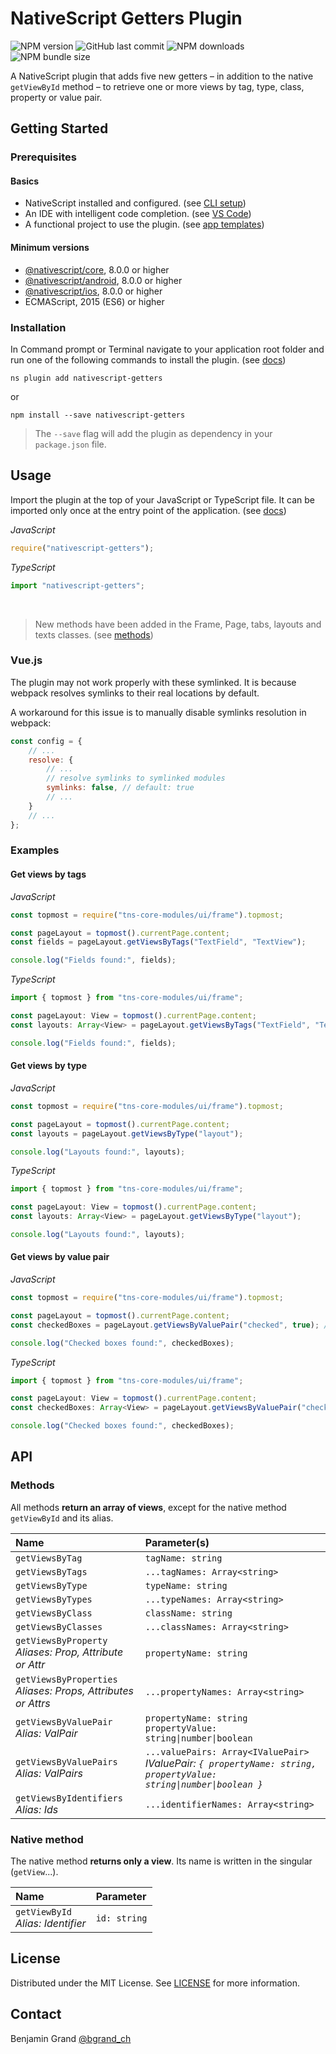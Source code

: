 # NativeScript Getters Plugin

![NPM version](https://img.shields.io/npm/v/nativescript-getters)
![GitHub last commit](https://img.shields.io/github/last-commit/elvticc/nativescript-getters)
![NPM downloads](https://img.shields.io/npm/dw/nativescript-getters)
![NPM bundle size](https://img.shields.io/bundlephobia/min/nativescript-getters)

A NativeScript plugin that adds five new getters – in addition to the native `getViewById` method – to retrieve one or more views by tag, type, class, property or value pair.

## Getting Started

### Prerequisites

#### Basics

- NativeScript installed and configured. (see [CLI setup](https://docs.nativescript.org/environment-setup.html))
- An IDE with intelligent code completion. (see [VS Code](https://docs.nativescript.org/development-workflow.html#visual-studio-code))
- A functional project to use the plugin. (see [app templates](https://docs.nativescript.org/development-workflow.html#create))

#### Minimum versions

- [@nativescript/core](https://docs.nativescript.org/development-workflow.html#updating), 8.0.0 or higher
- [@nativescript/android](https://docs.nativescript.org/development-workflow.html#upgrading-platforms), 8.0.0 or higher
- [@nativescript/ios](https://docs.nativescript.org/development-workflow.html#upgrading-platforms), 8.0.0 or higher
- ECMAScript, 2015 (ES6) or higher

### Installation

In Command prompt or Terminal navigate to your application root folder and run one of the following commands to install the plugin. (see [docs](https://docs.nativescript.org/development-workflow.html#plugins))

```shell
ns plugin add nativescript-getters
```

or

```shell
npm install --save nativescript-getters
```

> The `--save` flag will add the plugin as dependency in your `package.json` file.

## Usage

Import the plugin at the top of your JavaScript or TypeScript file. It can be imported only once at the entry point of the application. (see [docs](https://v7.docs.nativescript.org/core-concepts/application-architecture#entry-point))

_JavaScript_

```javascript
require("nativescript-getters");
```

_TypeScript_

```typescript
import "nativescript-getters";
```
<br>

> New methods have been added in the Frame, Page, tabs, layouts and texts classes. (see [methods](#methods))

### Vue.js

The plugin may not work properly with these symlinked. It is because webpack resolves symlinks to their real locations by default.

A workaround for this issue is to manually disable symlinks resolution in webpack:

```javascript
const config = {
    // ...
    resolve: {
        // ...
        // resolve symlinks to symlinked modules
        symlinks: false, // default: true
        // ...
    }
    // ...
};
```

### Examples

#### Get views by tags

_JavaScript_

```javascript
const topmost = require("tns-core-modules/ui/frame").topmost;

const pageLayout = topmost().currentPage.content;
const fields = pageLayout.getViewsByTags("TextField", "TextView");

console.log("Fields found:", fields);
```

_TypeScript_

```typescript
import { topmost } from "tns-core-modules/ui/frame";

const pageLayout: View = topmost().currentPage.content;
const layouts: Array<View> = pageLayout.getViewsByTags("TextField", "TextView");

console.log("Fields found:", fields);
```

#### Get views by type

_JavaScript_

```javascript
const topmost = require("tns-core-modules/ui/frame").topmost;

const pageLayout = topmost().currentPage.content;
const layouts = pageLayout.getViewsByType("layout");

console.log("Layouts found:", layouts);
```

_TypeScript_

```typescript
import { topmost } from "tns-core-modules/ui/frame";

const pageLayout: View = topmost().currentPage.content;
const layouts: Array<View> = pageLayout.getViewsByType("layout");

console.log("Layouts found:", layouts);
```

#### Get views by value pair

_JavaScript_

```javascript
const topmost = require("tns-core-modules/ui/frame").topmost;

const pageLayout = topmost().currentPage.content;
const checkedBoxes = pageLayout.getViewsByValuePair("checked", true); // or "true"

console.log("Checked boxes found:", checkedBoxes);
```

_TypeScript_

```typescript
import { topmost } from "tns-core-modules/ui/frame";

const pageLayout: View = topmost().currentPage.content;
const checkedBoxes: Array<View> = pageLayout.getViewsByValuePair("checked", true); // or "true"

console.log("Checked boxes found:", checkedBoxes);
```

## API

### Methods

All methods **return an array of views**, except for the native method `getViewById` and its alias.

Name | Parameter(s)
:--- | :-----------
`getViewsByTag` | `tagName: string`
`getViewsByTags` | `...tagNames: Array<string>`
`getViewsByType` | `typeName: string`
`getViewsByTypes` | `...typeNames: Array<string>`
`getViewsByClass` | `className: string`
`getViewsByClasses` | `...classNames: Array<string>`
`getViewsByProperty` <br> _Aliases: Prop, Attribute or Attr_ | `propertyName: string`
`getViewsByProperties` <br> _Aliases: Props, Attributes or Attrs_ | `...propertyNames: Array<string>`
`getViewsByValuePair` <br> _Alias: ValPair_ | `propertyName: string` <br> `propertyValue: string\|number\|boolean`
`getViewsByValuePairs` <br> _Alias: ValPairs_ | `...valuePairs: Array<IValuePair>` <br> _IValuePair: `{ propertyName: string, propertyValue: string\|number\|boolean }`_
`getViewsByIdentifiers` <br> _Alias: Ids_ | `...identifierNames: Array<string>`

### Native method

The native method **returns only a view**. Its name is written in the singular (`getView`...).

Name | Parameter
:--- | :--------
`getViewById` <br> _Alias: Identifier_ | `id: string`

## License

Distributed under the MIT License. See [LICENSE](https://github.com/elvticc/nativescript-getters/blob/master/LICENSE) for more information.

## Contact

Benjamin Grand [@bgrand_ch](https://twitter.com/bgrand_ch)
